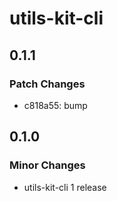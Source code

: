 # utils-kit-cli

## 0.1.1

### Patch Changes

- c818a55: bump

## 0.1.0

### Minor Changes

- utils-kit-cli 1 release
